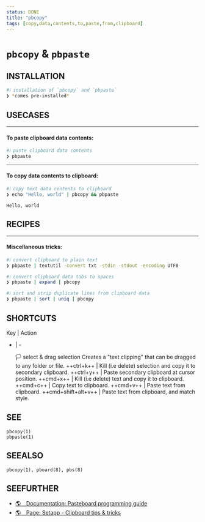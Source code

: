 ```yaml
---
status: DONE
title: "pbcopy"
tags: [copy,data,contents,to,paste,from,clipboard]
---
```


# `pbcopy` & `pbpaste`

## INSTALLATION


```bash
#ℹ︎ installation of `pbcopy` and `pbpaste`
❯ *comes pre-installed*
```


## USECASES

----
#### To paste clipboard data contents:


```bash
#ℹ︎ paste clipboard data contents
❯ pbpaste
```


----
#### To copy data contents to clipboard:


```bash
#ℹ︎ copy text data contents to clipboard
❯ echo "Hello, world" | pbcopy && pbpaste
```

    Hello, world

## RECIPES

----
#### Miscellaneous tricks:


```bash
#ℹ︎ convert clipboard to plain text
❯ pbpaste | textutil -convert txt -stdin -stdout -encoding UTF8
```



```bash
#ℹ︎ convert clipboard data tabs to spaces
❯ pbpaste | expand | pbcopy
```



```bash
#ℹ︎ sort and strip duplicate lines from clipboard data
❯ pbpaste | sort | uniq | pbcopy
```



## SHORTCUTS

Key | Action
- | -

    🏳  select & drag selection
        Creates a "text clipping" that can be dragged to any folder or file.
++ctrl+k++ | Kill (i.e delete) selection and copy it to secondary clipboard.
++ctrl+y++ | Paste secondary clipboard at cursor position.
++cmd+x++ | Kill (i.e delete) text and copy it to clipboard.
++cmd+c++ | Copy text to clipboard.
++cmd+v++ | Paste text from clipboard.
++cmd+shift+alt+v++ | Paste text from clipboard, and match style.

## SEE

    pbcopy(1)
    pbpaste(1)

## SEEALSO

    pbcopy(1), pboard(8), pbs(8)

## SEEFURTHER

- [🌎 Documentation: Pasteboard programming guide](https://developer.apple.com/library/archive/documentation/Cocoa/Conceptual/PasteboardGuide106/Articles/pbConcepts.html)
- [🌎 Page: Setapp - Clipboard tips & tricks](https://setapp.com/how-to/how-to-view-clipboard-history-on-mac)
